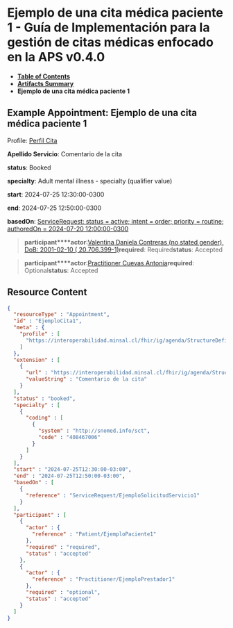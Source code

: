 # Ejemplo de una cita médica paciente 1 - Guía de Implementación para la gestión de citas médicas enfocado en la APS v0.4.0

* [**Table of Contents**](toc.md)
* [**Artifacts Summary**](artifacts.md)
* **Ejemplo de una cita médica paciente 1**

## Example Appointment: Ejemplo de una cita médica paciente 1

Profile: [Perfil Cita](StructureDefinition-Cita.md)

**Apellido Servicio**: Comentario de la cita

**status**: Booked

**specialty**: Adult mental illness - specialty (qualifier value)

**start**: 2024-07-25 12:30:00-0300

**end**: 2024-07-25 12:50:00-0300

**basedOn**: [ServiceRequest: status = active; intent = order; priority = routine; authoredOn = 2024-07-20 12:00:00-0300](ServiceRequest-EjemploSolicitudServicio1.md)

> **participant****actor**:[Valentina Daniela Contreras (no stated gender), DoB: 2001-02-10 ( 20.706.399-1)](Patient-EjemploPaciente1.md)**required**: Required**status**: Accepted

> **participant****actor**:[Practitioner Cuevas Antonia](Practitioner-EjemploPrestador1.md)**required**: Optional**status**: Accepted



## Resource Content

```json
{
  "resourceType" : "Appointment",
  "id" : "EjemploCita1",
  "meta" : {
    "profile" : [
      "https://interoperabilidad.minsal.cl/fhir/ig/agenda/StructureDefinition/Cita"
    ]
  },
  "extension" : [
    {
      "url" : "https://interoperabilidad.minsal.cl/fhir/ig/agenda/StructureDefinition/ApellidoServicio",
      "valueString" : "Comentario de la cita"
    }
  ],
  "status" : "booked",
  "specialty" : [
    {
      "coding" : [
        {
          "system" : "http://snomed.info/sct",
          "code" : "408467006"
        }
      ]
    }
  ],
  "start" : "2024-07-25T12:30:00-03:00",
  "end" : "2024-07-25T12:50:00-03:00",
  "basedOn" : [
    {
      "reference" : "ServiceRequest/EjemploSolicitudServicio1"
    }
  ],
  "participant" : [
    {
      "actor" : {
        "reference" : "Patient/EjemploPaciente1"
      },
      "required" : "required",
      "status" : "accepted"
    },
    {
      "actor" : {
        "reference" : "Practitioner/EjemploPrestador1"
      },
      "required" : "optional",
      "status" : "accepted"
    }
  ]
}

```
